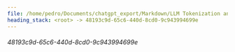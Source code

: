 ```yaml
---
file: /home/pedro/Documents/chatgpt_export/Markdown/LLM Tokenization and Variability.md
heading_stack: <root> -> 48193c9d-65c6-440d-8cd0-9c943994699e
---
```

###### 48193c9d-65c6-440d-8cd0-9c943994699e
